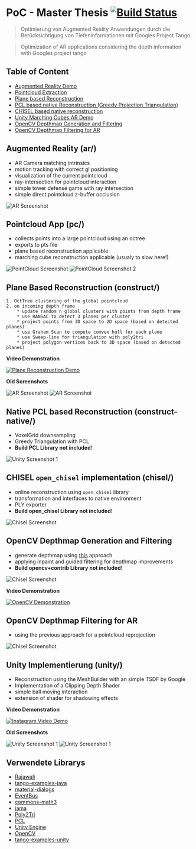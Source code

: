 # PoC - Master Thesis [![Build Status](https://travis-ci.org/stetro/project-tango-poc.svg?branch=master)](https://travis-ci.org/stetro/project-tango-poc)

> Optimierung von Augmented Reality Anwendungen durch die Berücksichtigung von Tiefeninformationen mit Googles Project Tango

> Optimization of AR applications considering the depth information with Googles project tango

## Table of Content
* [Augmented Reality Demo](https://github.com/stetro/project-tango-poc#augmented-reality-ar)
* [Pointcloud Extraction](https://github.com/stetro/project-tango-poc#pointcloud-app-pc)
* [Plane based Reconstruction](https://github.com/stetro/project-tango-poc#plane-based-reconstruction-construct)
* [PCL based native Reconstruction (Greedy Projection Triangulation)](https://github.com/stetro/project-tango-poc#native-implementierung-construct-native)
* [CHISEL based native reconstruction](https://github.com/stetro/project-tango-poc#chisel-open_chisel-implementation-chisel)
* [Unity Marching Cubes AR Demo](https://github.com/stetro/project-tango-poc#unity-implementierung-unity)
* [OpenCV Depthmap Generation and Filtering](https://github.com/stetro/project-tango-poc#opencv-depthmap-generation-and-filtering)
* [OpenCV Depthmap Filtering for AR](https://github.com/stetro/project-tango-poc#opencv-depthmap-filtering-for-ar)

## Augmented Reality (ar/)
* AR Camera matching intrinsics
* motion tracking with correct gl positioning
* visualization of the current pointcloud
* ray-intersection for pointcloud interaction
* simple tower defense game with ray intersection
* simple direct pointcloud z-buffer occlusion

![AR Screenshot](img/ar.png)

## Pointcloud App (pc/)
* collects points into a large pointcloud using an octree
* exports to pts file
* plane based reconstruction applicable
* marching cube reconstruction applicable (usualy to slow here!)

![PointCloud Screenshot](img/pc.png)
![PointCloud Screenshot 2](img/pc2.png)

## Plane Based Reconstruction (construct/)
```
1. OctTree clustering of the global pointcloud
2. on incoming depth frame
	* update random n global clusters with points from depth frame
	* use RANSAC to detect 3 planes per cluster
	* project points from 3D space to 2D space (based on detected planes)
	* use Graham Scan to compute comvex hull for each plane
	* use Sweep‐line for triangulation with poly2tri
	* project polygon vertices back to 3D space (based on detected planes)
```
**Video Demonstration**

[![Plane Reconstruction Demo](http://img.youtube.com/vi/SMg69wIPoxQ/0.jpg)](https://www.youtube.com/watch?v=SMg69wIPoxQ)

**Old Screenshots**

![AR Screenshot](img/construct.png)
![AR Screenshot](img/marchingcube.png)

## Native PCL based Reconstruction (construct-native/)
* VoxelGrid downsampling
* Greedy Triangulation with PCL
* __Build PCL Library not included__!

![Unity Screenshot 1](img/native.png)

## CHISEL `open_chisel` implementation (chisel/)

* online reconstruction using `open_chisel` library
* transformation and interfaces to native environment
* PLY exporter
* __Build open_chisel Library not included__!

![Chisel Screenshot](img/chisel.png)

## OpenCV Depthmap Generation and Filtering

* generate depthmap using [this](http://stackoverflow.com/questions/34901155/project-tango-depthmap-transformation-from-xyzij-data/34905235#34905235) approach
* applying inpaint and guided filtering for depthmap improvements
* __Build opencv+contrib Library not included__!

![Chisel Screenshot](img/opencv.png)

**Video Demonstration**

[![OpenCV Demonstration](http://img.youtube.com/vi/D6FcBPK7sYc/0.jpg)](https://www.youtube.com/watch?v=D6FcBPK7sYc)

## OpenCV Depthmap Filtering for AR

* using the previous approach for a pointcloud reprojection

![Chisel Screenshot](img/opencv-ar.png)


## Unity Implementierung (unity/)
* Reconstruction using the MeshBuilder with an simple TSDF by Google
* Implementation of a Clipping Depth Shader
* simple ball moving interaction
* extension of shader for shadowing effects

**Video Demonstration**

[![Instagram Video Demo](https://scontent-ams2-1.cdninstagram.com/hphotos-xpt1/t51.2885-15/e15/12356515_1540820419541546_2101008470_n.jpg)](https://www.instagram.com/p/-9XvFoh_D4/)

**Old Screenshots**

![Unity Screenshot 1](img/unity1.png)
![Unity Screenshot 1](img/unity2.png)

## Verwendete Librarys
* [Rajawali](https://github.com/Rajawali/Rajawali)
* [tango-examples-java](https://github.com/googlesamples/tango-examples-java)
* [material-dialogs](https://github.com/afollestad/material-dialogs)
* [EventBus](https://github.com/greenrobot/EventBus)
* [commons-math3](https://commons.apache.org/math/)
* [jama](http://math.nist.gov/javanumerics/jama/)
* [Poly2Tri](http://code.google.com/p/poly2tri/)
* [PCL](http://pointclouds.org/)
* [Unity Engine](https://unity3d.com/)
* [OpenCV](http://opencv.org/)
* [tango-examples-unity](https://github.com/googlesamples/tango-examples-unity)
